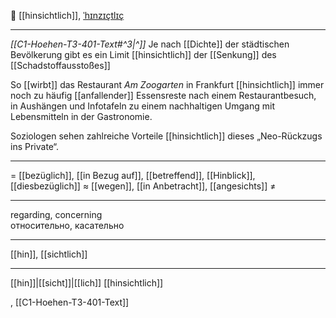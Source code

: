 🧐 [[hinsichtlich]], [ˈhɪnzɪçtlɪç](https://youglish.com/pronounce/hinsichtlich/german)

---
*[[C1-Hoehen-T3-401-Text#^3|^]]* Je nach [[Dichte]] der städtischen Bevölkerung gibt es ein Limit [[hinsichtlich]] der [[Senkung]] des [[Schadstoffausstoßes]]

So [[wirbt]] das Restaurant *Am Zoogarten* in Frankfurt [[hinsichtlich]] immer noch zu häufig [[anfallender]] Essensreste nach einem Restaurantbesuch, in Aushängen und Infotafeln zu einem nachhaltigen Umgang mit Lebensmitteln in der Gastronomie.  

Soziologen sehen zahlreiche Vorteile [[hinsichtlich]] dieses „Neo-Rückzugs ins Private“.  


---
= [[bezüglich]], [[in Bezug auf]], [[betreffend]], [[Hinblick]], [[diesbezüglich]]
≈ [[wegen]], [[in Anbetracht]], [[angesichts]]
≠

---
regarding, concerning  
относительно, касательно

---
[[hin]], [[sichtlich]]

---
[[hin]]|[[sicht]]|[[lich]]
[[hinsichtlich]]

, [[C1-Hoehen-T3-401-Text]]